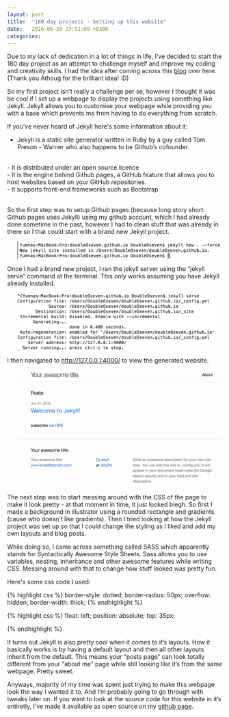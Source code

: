 ```yaml
---
layout: post
title:  "180 day projects - Setting up this website"
date:   2016-06-20 23:51:09 +0300
categories: 
---
```

Due to my lack of dedication in a lot of things in life, I’ve decided to start the 180 day project as an attempt to challenge myself and improve my coding and creativity skills. I had the idea after coming across this [blog](http://athougcodesatnight.tumblr.com/tagged/180dayproject) over here. (Thank you Athoug for the brilliant idea! :D)

So my first project isn’t really a challenge per se, however I thought it was be cool if I set up a webpage to display the projects using something like Jekyll. Jekyll allows you to customise your webpage while providing you with a base which prevents me from having to do everything from scratch.

If you've never heard of Jekyll here's some information about it: 
<br>
- Jekyll is a static site generator written in Ruby by a guy called Tom Preson - Warner who also happens to be Github’s cofounder. 
<br>
- It is distributed under an open source licence <br>
- It is the engine behind Github pages, a GitHub feature that allows you to host websites based on your GitHub repositories. <br>
- It supports front-end frameworks such as Bootstrap <br> <br>

So the first step was to setup Github pages  (because long story short: Github pages uses Jekyll) using my github account, which I had already done sometime in the past, however I had to clean stuff that was already in there so I that could start with a brand new Jekyll project.

<div class="col">
              <ul class="list-inline intro-social-buttons text-center">
                       <img src="/images/new.png" alt="Smiley face" align="middle" class="img-responsive" > 
               </ul>
</div>

Once I had a brand new project, I ran the jekyll server using the “jekyll serve” command at the terminal. This only works assuming you have Jekyll already installed. 

<div class="col">
              <ul class="list-inline intro-social-buttons text-center">
                       <img src="/images/terminal.png" alt="Smiley face" align="middle" class="img-responsive" > 
               </ul>
</div>

I then navigated to http://127.0.0.1:4000/ to view the generated website. 


<div class="col">
              <ul class="list-inline intro-social-buttons text-center">
                       <img src="/images/newwebsite.png" alt="Smiley face" align="middle" class="img-responsive" > 
               </ul>
</div>


The next step was to start messing around with the CSS of the page to make it look pretty - at that moment in time, it just looked blegh. So first I made a background in illustrator using a rounded rectangle and gradients. (cause who doesn’t like gradients). Then I tried looking at how the Jekyll project was set up so that I could change the styling as I liked and add my own layouts and blog posts. 

While doing so, I came across something called SASS which apparently stands for Syntactically Awesome Style Sheets.  Sass allows you to use variables, nesting, inheritance and other awesome features while writing CSS. Messing around with that to change how stuff looked was pretty fun.

Here's some css code I used:

{% highlight css %}
	<!--  To make the image rounded -->
	border-style: dotted;
	border-radius: 50px;
	overflow: hidden;
	border-width: thick;
{% endhighlight %}


{% highlight css %}
	<!--  To position the heading -->
	float: left;
	position: absolute;
	top: 35px;

{% endhighlight %}


It turns out Jekyll is also pretty cool when it comes to it’s layouts. How it basically works is by having a default layout and then all other layouts inherit from the default. This means your “posts page” can look totally different from your “about me” page while still looking like it’s from the same webpage. Pretty sweet. 

Anyways, majority of my time was spent just trying to make this webpage look the way I wanted it to. And I’m probably going to go through with tweaks later on. If you want to look at the source code for this website in it’s entiretly, I’ve made it available as open source on my [github page](https://github.com/doubleoseven?tab=repositories). 
